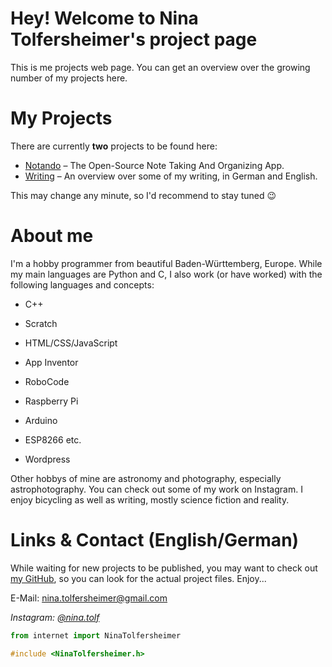# Hey! Welcome to Nina Tolfersheimer's project page
This is me projects web page. You can get an overview over the growing number of my projects here.

# My Projects
There are currently **two** projects to be found here:

* [Notando](https://ninatolfersheimer.github.io/Notando/) – The Open-Source Note Taking And Organizing App. 
* [Writing](https://ninatolfersheimer.github.io/writing/) – An overview over some of my writing, in German and English.

This may change any minute, so I'd recommend to stay tuned 😉

# About me
I'm a hobby programmer from beautiful Baden-Württemberg, Europe.
While my main languages are Python and C, I also work (or have worked) with the following languages and concepts:
* C++
* Scratch
* HTML/CSS/JavaScript
* App Inventor
* RoboCode



* Raspberry Pi
* Arduino
* ESP8266 etc.
* Wordpress

Other hobbys of mine are astronomy and photography, especially astrophotography. You can check out some of my work on Instagram. 
I enjoy bicycling as well as writing, mostly science fiction and reality.

# Links & Contact (English/German)
While waiting for new projects to be published, you may want to check out [my GitHub](https://github.com/NinaTolfersheimer/), so you can look for the actual project files. Enjoy...

E-Mail: [nina.tolfersheimer@gmail.com](mailto:nina.tolfersheimer@gmail.com)

*Instagram: [@nina.tolf](https://www.instagram.com/nina.tolf/)*

```python
from internet import NinaTolfersheimer
```
```C
#include <NinaTolfersheimer.h>
```
